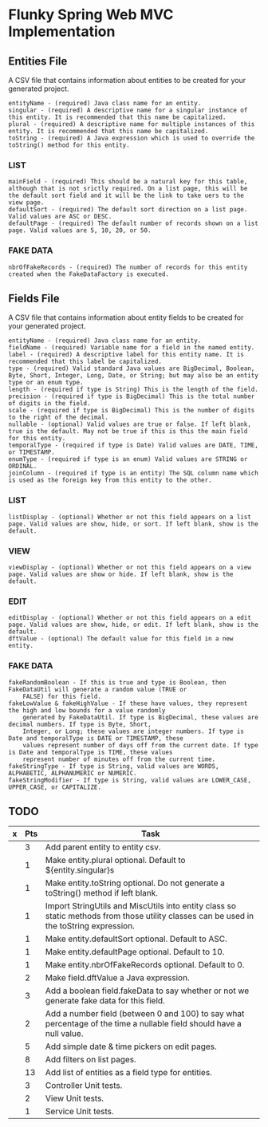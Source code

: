 # Flunky Spring Web MVC Implementation

## Entities File

A CSV file that contains information about entities to be created for your generated project.

    entityName - (required) Java class name for an entity.
    singular - (required) A descriptive name for a singular instance of this entity. It is recommended that this name be capitalized.
    plural - (required) A descriptive name for multiple instances of this entity. It is recommended that this name be capitalized.
    toString - (required) A Java expression which is used to override the toString() method for this entity. 
    
### LIST
    
    mainField - (required) This should be a natural key for this table, although that is not srictly required. On a list page, this will be the default sort field and it will be the link to take uers to the view page.
    defaultSort - (required) The default sort direction on a list page. Valid values are ASC or DESC.
    defaultPage - (required) The default number of records shown on a list page. Valid values are 5, 10, 20, or 50.
    
### FAKE DATA
    
    nbrOfFakeRecords - (required) The number of records for this entity created when the FakeDataFactory is executed.

## Fields File

A CSV file that contains information about entity fields to be created for your generated project.

    entityName - (required) Java class name for an entity.
    fieldName - (required) Variable name for a field in the named entity.
    label - (required) A descriptive label for this entity name. It is recommended that this label be capitalized.
    type - (required) Valid standard Java values are BigDecimal, Boolean, Byte, Short, Integer, Long, Date, or String; but may also be an entity type or an enum type.
    length - (required if type is String) This is the length of the field.
    precision - (required if type is BigDecimal) This is the total number of digits in the field.
    scale - (required if type is BigDecimal) This is the number of digits to the right of the decimal.
    nullable - (optional) Valid values are true or false. If left blank, true is the default. May not be true if this is this the main field for this entity.
    temporalType - (required if type is Date) Valid values are DATE, TIME, or TIMESTAMP.
    enumType - (required if type is an enum) Valid values are STRING or ORDINAL.
    joinColumn - (required if type is an entity) The SQL column name which is used as the foreign key from this entity to the other. 

### LIST

    listDisplay - (optional) Whether or not this field appears on a list page. Valid values are show, hide, or sort. If left blank, show is the default.
    
### VIEW

    viewDisplay - (optional) Whether or not this field appears on a view page. Valid values are show or hide. If left blank, show is the default.
    
### EDIT

    editDisplay - (optional) Whether or not this field appears on a edit page. Valid values are show, hide, or edit. If left blank, show is the default.
    dftValue - (optional) The default value for this field in a new entity.
    
### FAKE DATA

    fakeRandomBoolean - If this is true and type is Boolean, then FakeDataUtil will generate a random value (TRUE or
        FALSE) for this field.
    fakeLowValue & fakeHighValue - If these have values, they represent the high and low bounds for a value randomly
        generated by FakeDataUtil. If type is BigDecimal, these values are decimal numbers. If type is Byte, Short,
        Integer, or Long; these values are integer numbers. If type is Date and temporalType is DATE or TIMESTAMP, these
        values represent number of days off from the current date. If type is Date and temporalType is TIME, these values
        represent number of minutes off from the current time.
    fakeStringType - If type is String, valid values are WORDS, ALPHABETIC, ALPHANUMERIC or NUMERIC.
    fakeStringModifier - If type is String, valid values are LOWER_CASE, UPPER_CASE, or CAPITALIZE.
    
## TODO

|  x  | Pts | Task
| --- | --- | ---
|     |  3  | Add parent entity to entity csv.
|     |  1  | Make entity.plural optional. Default to ${entity.singular}s |
|     |  1  | Make entity.toString optional. Do not generate a toString() method if left blank.
|     |  1  | Import StringUtils and MiscUtils into entity class so static methods from those utility classes can be used in the toString expression.
|     |  1  | Make entity.defaultSort optional. Default to ASC.
|     |  1  | Make entity.defaultPage optional. Default to 10.
|     |  1  | Make entity.nbrOfFakeRecords optional. Default to 0.
|     |  2  | Make field.dftValue a Java expression.
|     |  3  | Add a boolean field.fakeData to say whether or not we generate fake data for this field.
|     |  2  | Add a number field (between 0 and 100) to say what percentage of the time a nullable field should have a null value.
|     |  5  | Add simple date & time pickers on edit pages.
|     |  8  | Add filters on list pages.
|     |  13 | Add list of entities as a field type for entities.
|     |  3  | Controller Unit tests.
|     |  2  | View Unit tests.
|     |  1  | Service Unit tests.
